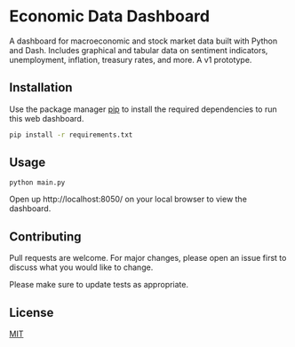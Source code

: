 # Economic Data Dashboard

A dashboard for macroeconomic and stock market data built with Python and Dash. Includes graphical and tabular data on sentiment indicators, unemployment, inflation, treasury rates, and more. A v1 prototype.

## Installation

Use the package manager [pip](https://pip.pypa.io/en/stable/) to install the required dependencies to run this web dashboard.

```bash
pip install -r requirements.txt
```

## Usage

```
python main.py
```

Open up http://localhost:8050/ on your local browser to view the dashboard.

## Contributing

Pull requests are welcome. For major changes, please open an issue first
to discuss what you would like to change.

Please make sure to update tests as appropriate.

## License

[MIT](https://choosealicense.com/licenses/mit/)
